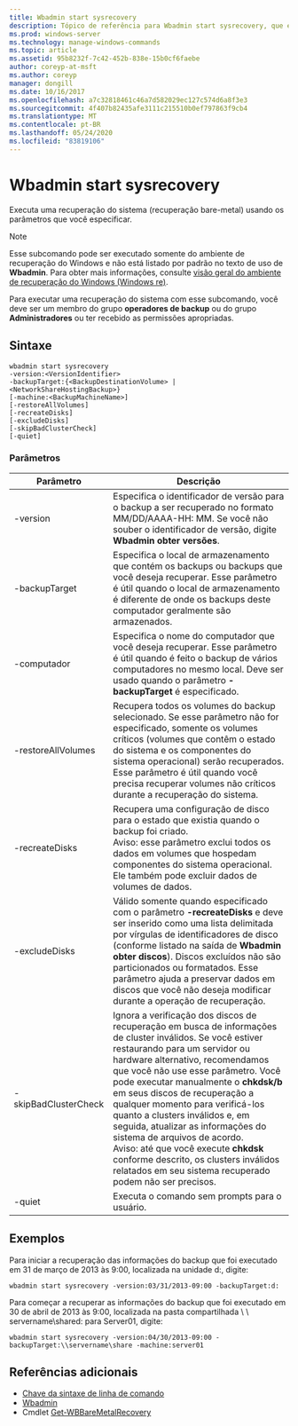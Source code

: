```yaml
---
title: Wbadmin start sysrecovery
description: Tópico de referência para Wbadmin start sysrecovery, que executa uma recuperação do sistema (recuperação bare-metal) usando os parâmetros que você especificar.
ms.prod: windows-server
ms.technology: manage-windows-commands
ms.topic: article
ms.assetid: 95b8232f-7c42-452b-838e-15b0cf6faebe
author: coreyp-at-msft
ms.author: coreyp
manager: dongill
ms.date: 10/16/2017
ms.openlocfilehash: a7c32818461c46a7d582029ec127c574d6a8f3e3
ms.sourcegitcommit: 4f407b82435afe3111c215510b0ef797863f9cb4
ms.translationtype: MT
ms.contentlocale: pt-BR
ms.lasthandoff: 05/24/2020
ms.locfileid: "83819106"
---
```

# <a name="wbadmin-start-sysrecovery"></a>Wbadmin start sysrecovery



Executa uma recuperação do sistema (recuperação bare-metal) usando os parâmetros que você especificar.

> [!NOTE]
> Esse subcomando pode ser executado somente do ambiente de recuperação do Windows e não está listado por padrão no texto de uso de **Wbadmin**. Para obter mais informações, consulte [visão geral do ambiente de recuperação do Windows (Windows re)](https://technet.microsoft.com/library/hh825173.aspx).

Para executar uma recuperação do sistema com esse subcomando, você deve ser um membro do grupo **operadores de backup** ou do grupo **Administradores** ou ter recebido as permissões apropriadas.

## <a name="syntax"></a>Sintaxe

```
wbadmin start sysrecovery
-version:<VersionIdentifier>
-backupTarget:{<BackupDestinationVolume> | <NetworkShareHostingBackup>}
[-machine:<BackupMachineName>]
[-restoreAllVolumes]
[-recreateDisks]
[-excludeDisks]
[-skipBadClusterCheck]
[-quiet]
```

### <a name="parameters"></a>Parâmetros

|Parâmetro|Descrição|
|---------|-----------|
|-version|Especifica o identificador de versão para o backup a ser recuperado no formato MM/DD/AAAA-HH: MM. Se você não souber o identificador de versão, digite **Wbadmin obter versões**.|
|-backupTarget|Especifica o local de armazenamento que contém os backups ou backups que você deseja recuperar. Esse parâmetro é útil quando o local de armazenamento é diferente de onde os backups deste computador geralmente são armazenados.|
|-computador|Especifica o nome do computador que você deseja recuperar. Esse parâmetro é útil quando é feito o backup de vários computadores no mesmo local. Deve ser usado quando o parâmetro **-backupTarget** é especificado.|
|-restoreAllVolumes|Recupera todos os volumes do backup selecionado. Se esse parâmetro não for especificado, somente os volumes críticos (volumes que contêm o estado do sistema e os componentes do sistema operacional) serão recuperados. Esse parâmetro é útil quando você precisa recuperar volumes não críticos durante a recuperação do sistema.|
|-recreateDisks|Recupera uma configuração de disco para o estado que existia quando o backup foi criado.</br>Aviso: esse parâmetro exclui todos os dados em volumes que hospedam componentes do sistema operacional. Ele também pode excluir dados de volumes de dados.|
|-excludeDisks|Válido somente quando especificado com o parâmetro **-recreateDisks** e deve ser inserido como uma lista delimitada por vírgulas de identificadores de disco (conforme listado na saída de **Wbadmin obter discos**). Discos excluídos não são particionados ou formatados. Esse parâmetro ajuda a preservar dados em discos que você não deseja modificar durante a operação de recuperação.|
|-skipBadClusterCheck|Ignora a verificação dos discos de recuperação em busca de informações de cluster inválidos. Se você estiver restaurando para um servidor ou hardware alternativo, recomendamos que você não use esse parâmetro. Você pode executar manualmente o **chkdsk/b** em seus discos de recuperação a qualquer momento para verificá-los quanto a clusters inválidos e, em seguida, atualizar as informações do sistema de arquivos de acordo.</br>Aviso: até que você execute **chkdsk** conforme descrito, os clusters inválidos relatados em seu sistema recuperado podem não ser precisos.|
|-quiet|Executa o comando sem prompts para o usuário.|

## <a name="examples"></a>Exemplos

Para iniciar a recuperação das informações do backup que foi executado em 31 de março de 2013 às 9:00, localizada na unidade d:, digite:
```
wbadmin start sysrecovery -version:03/31/2013-09:00 -backupTarget:d:
```
Para começar a recuperar as informações do backup que foi executado em 30 de abril de 2013 às 9:00, localizada na pasta compartilhada \\ \\ servername\shared: para Server01, digite:
```
wbadmin start sysrecovery -version:04/30/2013-09:00 -backupTarget:\\servername\share -machine:server01
```

## <a name="additional-references"></a>Referências adicionais

- [Chave da sintaxe de linha de comando](command-line-syntax-key.md)
-   [Wbadmin](wbadmin.md)
-   Cmdlet [Get-WBBareMetalRecovery](https://technet.microsoft.com/library/jj902461.aspx)